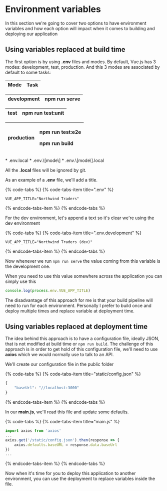 # Environment variables

In this section we're going to cover two options to have environment variables and how each option will impact when it comes to building and deploying our application

## Using variables replaced at build time

The first option is by using **.env** files and modes. By default, Vue.js has 3 modes: development, test, production. And this 3 modes are associated by default to some tasks:

| Mode | Task |
| :--- | :--- |


| development | npm run serve |
| :--- | :--- |


| test | npm run test:unit |
| :--- | :--- |


<table>
  <thead>
    <tr>
      <th style="text-align:left">production</th>
      <th style="text-align:left">
        <p>npm run test:e2e</p>
        <p>npm run build</p>
      </th>
    </tr>
  </thead>
  <tbody></tbody>
</table>* .env.local
* .env.\[mode\]
* .env.\[mode\].local

All the **.local** files will be ignored by git.

As an example of a **.env** file, we'll add a title.

{% code-tabs %}
{% code-tabs-item title=".env" %}
```text
VUE_APP_TITLE="Northwind Traders"
```
{% endcode-tabs-item %}
{% endcode-tabs %}

For the dev environment, let's append a text so it's clear we're using the dev environment

{% code-tabs %}
{% code-tabs-item title=".env.development" %}
```text
VUE_APP_TITLE="Northwind Traders (dev)"
```
{% endcode-tabs-item %}
{% endcode-tabs %}

Now whenever we run `npm run serve` the value coming from this variable is the development one.

When you need to use this value somewhere across the application you can simply use this

```javascript
console.log(process.env.VUE_APP_TITLE)
```

The disadvantage of this approach for me is that your build pipeline will need to run for each environment. Personally I prefer to build once and deploy multiple times and replace variable at deployment time.

## Using variables replaced at deployment time

The idea behind this approach is to have a configuration file, ideally JSON, that is not modified at build time or `npm run build`. The challenge of this approach is in order to get hold of this configuration file, we'll need to use **axios** which we would normally use to talk to an API.

We'll create our configuration file in the public folder

{% code-tabs %}
{% code-tabs-item title="static/config.json" %}
```javascript
{
    "baseUrl": "//localhost:3000"
}
```
{% endcode-tabs-item %}
{% endcode-tabs %}

In our **main.js**, we'll read this file and update some defaults.

{% code-tabs %}
{% code-tabs-item title="main.js" %}
```javascript
import axios from 'axios'
...
axios.get('/static/config.json').then(response => {
    axios.defaults.baseURL = response.data.baseUrl
})
...
```
{% endcode-tabs-item %}
{% endcode-tabs %}

Now when it's time for you to deploy this application to another environment, you can use the deployment to replace variables inside the file.

